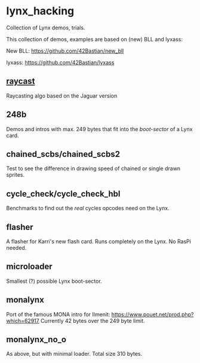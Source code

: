 # lynx_hacking

Collection of Lynx demos, trials.

This collection of demos, examples are based on (new) BLL and lyxass:

New BLL: https://github.com/42Bastian/new_bll

lyxass: https://github.com/42Bastian/lyxass


## [raycast](raycast)

Raycasting algo based on the Jaguar version

## 248b

Demos and intros with max. 249 bytes that fit into the _boot-sector_ of a Lynx card.

## chained_scbs/chained_scbs2

Test to see the difference in drawing speed of chained or single drawn sprites.

## cycle_check/cycle_check_hbl

Benchmarks to find out the _real_ cycles opcodes need on the Lynx.

## flasher

A flasher for Karri's new flash card. Runs completely on the Lynx. No RasPi needed.

## microloader

Smallest (?) possible Lynx boot-sector.

## monalynx

Port of the famous MONA intro for Ilmenit:
https://www.pouet.net/prod.php?which=62917
Currently 42 bytes over the 249 byte limit.

## monalynx_no_o

As above, but with minimal loader. Total size 310 bytes.
